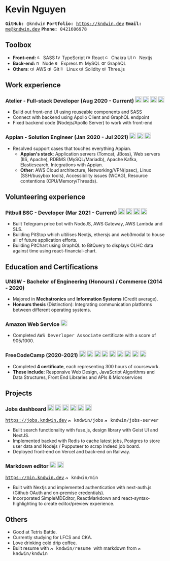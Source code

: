 # Kevin Nguyen
  <kbd> **GitHub:** @kndwin</kbd>
  <kbd> **Portfolio:** https://kndwin.dev</kbd>
  <kbd> **Email:** me@kndwin.dev</kbd>
  <kbd> **Phone:** 0421606978 </kbd>

## Toolbox
- **Front-end:** 
  <img src="https://simpleicons.org/icons/sass.svg" alt="sass" height="15px"/> SASS
  <img src="https://simpleicons.org/icons/typescript.svg" alt="typescript" height="15px"/> TypeScript
  <img src="https://simpleicons.org/icons/react.svg" alt="react" height="15px"/> React
  <img src="https://simpleicons.org/icons/chakraui.svg" alt="chakraui" height="15px"/> Chakra UI
  <img src="https://simpleicons.org/icons/nextdotjs.svg" alt="nextjs" height="15px"/> Nextjs
- **Back-end:** 
  <img src="https://simpleicons.org/icons/nodedotjs.svg" alt="nodejs" height="15px"/> Node
  <img src="https://simpleicons.org/icons/express.svg" alt="express" height="15px"/> Express
  <img src="https://simpleicons.org/icons/mysql.svg" alt="mysql" height="15px"/> MySQL
  <img src="https://simpleicons.org/icons/graphql.svg" alt="graphql" height="15px"/> GraphQL
- **Others**: 
  <img src="https://simpleicons.org/icons/amazonaws.svg" alt="git" height="15px"/> AWS
  <img src="https://simpleicons.org/icons/git.svg" alt="git" height="15px"/> Git
  <img src="https://simpleicons.org/icons/linux.svg" alt="linux" height="15px"/> Linux
  <img src="https://simpleicons.org/icons/solidity.svg" alt="git" height="15px"/> Solidity
  <img src="https://simpleicons.org/icons/threedotjs.svg" alt="git" height="15px"/> Three.js

## Work experience
### Atelier - Full-stack Developer (Aug 2020 - Current) <img src="https://simpleicons.org/icons/nextdotjs.svg" alt="nextjs" height="20px"/> <img src="https://simpleicons.org/icons/graphql.svg" alt="git" height="20px"/> <img src="https://simpleicons.org/icons/nodedotjs.svg" alt="nodejs" height="20px"/> <img src="https://simpleicons.org/icons/sass.svg" alt="sass" height="20px"/>
- Build out front-end UI using reuseable components and SASS
- Connect with backend using Apollo Client and GraphQL endpoint
- Fixed backend code (Nodejs/Apollo Server) to work with front-end

### Appian - Solution Engineer (Jan 2020 - Jul 2021) <img src="https://simpleicons.org/icons/linux.svg" alt="linux" height="20px"/> <img src="https://simpleicons.org/icons/amazonaws.svg" alt="git" height="20px"/> <img src="https://simpleicons.org/icons/gnubash.svg" alt="linux" height="20px"/>
- Resolved support cases that touches everything Appian.
	- **Appian's stack**: Application servers (Tomcat, JBoss), Web servers (IIS, Apache), 
		RDBMS (MySQL/Mariadb), Apache Kafka, Elasticsearch, Integrations with Appian.
	- **Other**: AWS Cloud architecture, Networking/VPN(ipsec), Linux (SSH/busybox tools), Accessibility issues (WCAG), Resource contentions (CPU/Memory/Threads).

## Volunteering experience
### Pitbull BSC - Developer (Mar 2021 - Current) <img src="https://simpleicons.org/icons/nodedotjs.svg" alt="nodejs" height="20px"/> <img src="https://simpleicons.org/icons/solidity.svg" alt="solidity" height="20px"/> <img src="https://simpleicons.org/icons/nextdotjs.svg" alt="nextjs" height="20px"/> <img src="https://simpleicons.org/icons/amazonaws.svg" alt="amazonaws" height="20px"/>  
- Built Telegram price bot with NodeJS, AWS Gateway, AWS Lambda and SLS.
- Building PitStop which ultilises Nextjs, ethersjs and web3modal to house all of future application efforts.
- Building PitChart using GraphQL to BitQuery to displays OLHC data against time using react-financial-chart.

## Education and Certifications
###  UNSW - Bachelor of Engineering (Honours) / Commerce (2014 - 2020)
- Majored in **Mechatronics** and **Information Systems** (Credit average).
- **Honours thesis** (Distinction): Integrating communication platforms between different operating systems.

### Amazon Web Service <img src="https://simpleicons.org/icons/amazonaws.svg" alt="amazonaws" height="20px"/>
- Completed <kbd>AWS Deverloper Associate</kbd> certificate with a score of 905/1000.

### FreeCodeCamp (2020-2021) <img src="https://simpleicons.org/icons/html5.svg" alt="html5" height="20px"/> <img src="https://simpleicons.org/icons/css3.svg" alt="css3" height="20px"/> <img src="https://simpleicons.org/icons/javascript.svg" alt="typescript" height="20px"/> <img src="https://simpleicons.org/icons/react.svg" alt="react" height="20px"/>  <img src="https://simpleicons.org/icons/redux.svg" alt="nextjs" height="20px"/>  <img src="https://simpleicons.org/icons/bootstrap.svg" alt="react" height="20px"/>  <img src="https://simpleicons.org/icons/nodedotjs.svg" alt="nodejs" height="20px"/> <img src="https://simpleicons.org/icons/express.svg" alt="express" height="20px"/> <img src="https://simpleicons.org/icons/mongodb.svg" alt="mysql" height="20px"/>
- Completed **4 certificate**, each representing 300 hours of coursework.
- **These include:** Responsive Web Design, JavaScript Algorithms and Data Structures, Front End Libraries and APIs & Microservices

<div style="page-break-before: always"></div>
<div style="page-break-after: always"></div>

## Projects
### Jobs dashboard <img src="https://simpleicons.org/icons/nextdotjs.svg" alt="nextjs" height="20px"></img> <img src="https://simpleicons.org/icons/sass.svg" alt="nodejs" height="20px"/> <img src="https://simpleicons.org/icons/nodedotjs.svg" alt="nodejs" height="20px"/> <img src="https://simpleicons.org/icons/postgresql.svg" alt="nodejs" height="20px"/> <img src="https://simpleicons.org/icons/express.svg" alt="express" height="20px"/> <img src="https://simpleicons.org/icons/redis.svg" alt="redis" height="20px"/>
<kbd>https://jobs.kndwin.dev</kbd> <kbd><img src="https://simpleicons.org/icons/github.svg" alt="github" height="10px"/> kndwin/jobs</kbd> <kbd><img src="https://simpleicons.org/icons/github.svg" alt="github" height="10px"/> kndwin/jobs-server</kbd>
  - Built search functionality with fuse.js, design library with Geist UI and NextJS.
  - Implemented backed with Redis to cache latest jobs, Postgres to store user data and Nodejs / Pupputeer to scrap Indeed job board.
  - Deployed front-end on Vercel and back-end on Railway.

### Markdown editor <img src="https://simpleicons.org/icons/nextdotjs.svg" alt="nextjs" height="20px"></img> <img src="https://simpleicons.org/icons/sass.svg" alt="nodejs" height="20px"/>  
<kbd>https://min.kndwin.dev</kbd> <kbd><img src="https://simpleicons.org/icons/github.svg" alt="github" height="10px"/> kndwin/min</kbd>
  - Built with Nextjs and implemented authentication with next-auth.js (Github OAuth and on-premise credentials).
  - Incorporated SimpleMDEditor, ReactMarkdown and react-syntax-highlighting to create editor/preview experience.

## Others
- Good at Tetris Battle.
- Currently studying for LFCS and CKA.
- Love drinking cold drip coffee.
-  Built resume with 
<kbd> <img src="https://simpleicons.org/icons/github.svg" alt="github" height="10px"/> kndwin/resume </kbd> with markdown from  <kbd> <img src="https://simpleicons.org/icons/github.svg" alt="github" height="10px"/> kndwin/kndwin </kbd>
